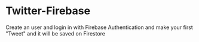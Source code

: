 # Twitter-Firebase

Create an user and login in with Firebase Authentication and make your first "Tweet"
and it will be saved on Firestore 

